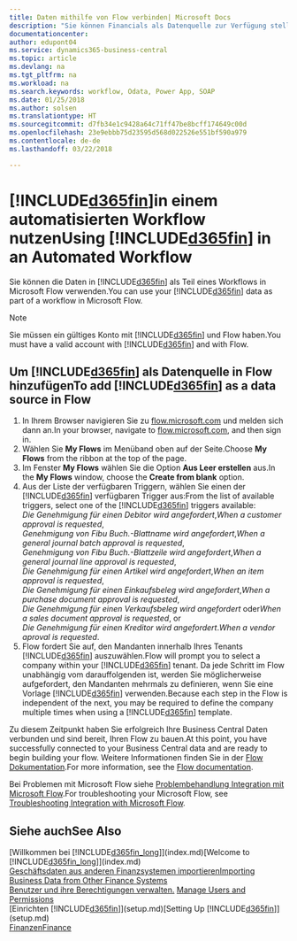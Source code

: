 ```yaml
---
title: Daten mithilfe von Flow verbinden| Microsoft Docs
description: "Sie können Financials als Datenquelle zur Verfügung stellen und eine OData-URL Ihrer Webdienste festlegen, um eine Geschäfts-App mithilfe einem automatisierten Workflow erstellen."
documentationcenter: 
author: edupont04
ms.service: dynamics365-business-central
ms.topic: article
ms.devlang: na
ms.tgt_pltfrm: na
ms.workload: na
ms.search.keywords: workflow, Odata, Power App, SOAP
ms.date: 01/25/2018
ms.author: solsen
ms.translationtype: HT
ms.sourcegitcommit: d7fb34e1c9428a64c71ff47be8bcff174649c00d
ms.openlocfilehash: 23e9ebbb75d23595d568d022526e551bf590a979
ms.contentlocale: de-de
ms.lasthandoff: 03/22/2018

---
```

# <a name="using-included365finincludesd365finmdmd-in-an-automated-workflow"></a><span data-ttu-id="44d39-103">[!INCLUDE[d365fin](includes/d365fin_md.md)]in einem automatisierten Workflow nutzen</span><span class="sxs-lookup"><span data-stu-id="44d39-103">Using [!INCLUDE[d365fin](includes/d365fin_md.md)] in an Automated Workflow</span></span>
<span data-ttu-id="44d39-104">Sie können die Daten in [!INCLUDE[d365fin](includes/d365fin_md.md)] als Teil eines Workflows in Microsoft Flow verwenden.</span><span class="sxs-lookup"><span data-stu-id="44d39-104">You can use your [!INCLUDE[d365fin](includes/d365fin_md.md)] data as part of a workflow in Microsoft Flow.</span></span>  

> [!NOTE]  
>   <span data-ttu-id="44d39-105">Sie müssen ein gültiges Konto mit [!INCLUDE[d365fin](includes/d365fin_md.md)] und Flow haben.</span><span class="sxs-lookup"><span data-stu-id="44d39-105">You must have a valid account with [!INCLUDE[d365fin](includes/d365fin_md.md)] and with Flow.</span></span>  

## <a name="to-add-included365finincludesd365finmdmd-as-a-data-source-in-flow"></a><span data-ttu-id="44d39-106">Um [!INCLUDE[d365fin](includes/d365fin_md.md)] als Datenquelle in Flow hinzufügen</span><span class="sxs-lookup"><span data-stu-id="44d39-106">To add [!INCLUDE[d365fin](includes/d365fin_md.md)] as a data source in Flow</span></span>
1. <span data-ttu-id="44d39-107">In Ihrem Browser navigieren Sie zu [flow.microsoft.com](https://flow.microsoft.com/en-us/) und melden sich dann an.</span><span class="sxs-lookup"><span data-stu-id="44d39-107">In your browser, navigate to [flow.microsoft.com](https://flow.microsoft.com/en-us/), and then sign in.</span></span>
2. <span data-ttu-id="44d39-108">Wählen Sie **My Flows** im Menüband oben auf der Seite.</span><span class="sxs-lookup"><span data-stu-id="44d39-108">Choose **My Flows** from the ribbon at the top of the page.</span></span>
3. <span data-ttu-id="44d39-109">Im Fenster **My Flows** wählen Sie die Option **Aus Leer erstellen** aus.</span><span class="sxs-lookup"><span data-stu-id="44d39-109">In the **My Flows** window, choose the **Create from blank** option.</span></span>
4. <span data-ttu-id="44d39-110">Aus der Liste der verfügbaren Triggern, wählen Sie einen der [!INCLUDE[d365fin](includes/d365fin_md.md)] verfügbaren Trigger aus:</span><span class="sxs-lookup"><span data-stu-id="44d39-110">From the list of available triggers, select one of the [!INCLUDE[d365fin](includes/d365fin_md.md)] triggers available:</span></span>  
    <span data-ttu-id="44d39-111">*Die Genehmigung für einen Debitor wird angefordert*,</span><span class="sxs-lookup"><span data-stu-id="44d39-111">*When a customer approval is requested*,</span></span>  
    <span data-ttu-id="44d39-112">*Genehmigung von Fibu Buch.-Blattname wird angefordert*,</span><span class="sxs-lookup"><span data-stu-id="44d39-112">*When a general journal batch approval is requested*,</span></span>  
    <span data-ttu-id="44d39-113">*Genehmigung von Fibu Buch.-Blattzeile wird angefordert*,</span><span class="sxs-lookup"><span data-stu-id="44d39-113">*When a general journal line approval is requested*,</span></span>  
    <span data-ttu-id="44d39-114">*Die Genehmigung für einen Artikel wird angefordert*,</span><span class="sxs-lookup"><span data-stu-id="44d39-114">*When an item approval is requested*,</span></span>  
    <span data-ttu-id="44d39-115">*Die Genehmigung für einen Einkaufsbeleg wird angefordert*,</span><span class="sxs-lookup"><span data-stu-id="44d39-115">*When a purchase document approval is requested*,</span></span>  
    <span data-ttu-id="44d39-116">*Die Genehmigung für einen Verkaufsbeleg wird angefordert* oder</span><span class="sxs-lookup"><span data-stu-id="44d39-116">*When a sales document approval is requested*, or</span></span>  
    <span data-ttu-id="44d39-117">*Die Genehmigung für einen Kreditor wird angefordert*.</span><span class="sxs-lookup"><span data-stu-id="44d39-117">*When a vendor aproval is requested*.</span></span>
5. <span data-ttu-id="44d39-118">Flow fordert Sie auf, den Mandanten innerhalb Ihres Tenants [!INCLUDE[d365fin](includes/d365fin_md.md)] auszuwählen.</span><span class="sxs-lookup"><span data-stu-id="44d39-118">Flow will prompt you to select a company within your [!INCLUDE[d365fin](includes/d365fin_md.md)] tenant.</span></span> <span data-ttu-id="44d39-119">Da jede Schritt im Flow unabhängig vom darauffolgenden ist, werden Sie möglicherweise aufgefordert, den Mandanten mehrmals zu definieren, wenn Sie eine Vorlage [!INCLUDE[d365fin](includes/d365fin_md.md)] verwenden.</span><span class="sxs-lookup"><span data-stu-id="44d39-119">Because each step in the Flow is independent of the next, you may be required to define the company multiple times when using a [!INCLUDE[d365fin](includes/d365fin_md.md)] template.</span></span>

<span data-ttu-id="44d39-120">Zu diesem Zeitpunkt haben Sie erfolgreich Ihre Business Central Daten verbunden und sind bereit, Ihren Flow zu bauen.</span><span class="sxs-lookup"><span data-stu-id="44d39-120">At this point, you have successfully connected to your Business Central data and are ready to begin building your flow.</span></span> <span data-ttu-id="44d39-121">Weitere Informationen finden Sie in der [Flow Dokumentation](https://flow.microsoft.com/documentation/getting-started/).</span><span class="sxs-lookup"><span data-stu-id="44d39-121">For more information, see the [Flow documentation](https://flow.microsoft.com/documentation/getting-started/).</span></span>

<span data-ttu-id="44d39-122">Bei Problemen mit Microsoft Flow siehe [Problembehandlung Integration mit Microsoft Flow](across-troubleshooting-how-use-financials-data-source-flow.md).</span><span class="sxs-lookup"><span data-stu-id="44d39-122">For troubleshooting your Microsoft Flow, see [Troubleshooting Integration with Microsoft Flow](across-troubleshooting-how-use-financials-data-source-flow.md).</span></span>

## <a name="see-also"></a><span data-ttu-id="44d39-123">Siehe auch</span><span class="sxs-lookup"><span data-stu-id="44d39-123">See Also</span></span>
<span data-ttu-id="44d39-124">[Willkommen bei [!INCLUDE[d365fin_long](includes/d365fin_long_md.md)]](index.md)</span><span class="sxs-lookup"><span data-stu-id="44d39-124">[Welcome to [!INCLUDE[d365fin_long](includes/d365fin_long_md.md)]](index.md)</span></span>  
[<span data-ttu-id="44d39-125">Geschäftsdaten aus anderen Finanzsystemen importieren</span><span class="sxs-lookup"><span data-stu-id="44d39-125">Importing Business Data from Other Finance Systems</span></span>](upload-data.md)  
<span data-ttu-id="44d39-126">[Benutzer und ihre Berechtigungen verwalten.](ui-how-users-permissions.md)  </span><span class="sxs-lookup"><span data-stu-id="44d39-126">[Manage Users and Permissions](ui-how-users-permissions.md)  </span></span>  
<span data-ttu-id="44d39-127">[Einrichten [!INCLUDE[d365fin](includes/d365fin_md.md)]](setup.md)</span><span class="sxs-lookup"><span data-stu-id="44d39-127">[Setting Up [!INCLUDE[d365fin](includes/d365fin_md.md)]](setup.md)</span></span>  
[<span data-ttu-id="44d39-128">Finanzen</span><span class="sxs-lookup"><span data-stu-id="44d39-128">Finance</span></span>](finance.md)  

